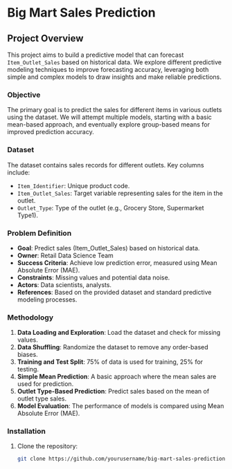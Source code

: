# Big Mart Sales Prediction

## Project Overview

This project aims to build a predictive model that can forecast `Item_Outlet_Sales` based on historical data. We explore different predictive modeling techniques to improve forecasting accuracy, leveraging both simple and complex models to draw insights and make reliable predictions.

### Objective

The primary goal is to predict the sales for different items in various outlets using the dataset. We will attempt multiple models, starting with a basic mean-based approach, and eventually explore group-based means for improved prediction accuracy.

### Dataset

The dataset contains sales records for different outlets. Key columns include:
- `Item_Identifier`: Unique product code.
- `Item_Outlet_Sales`: Target variable representing sales for the item in the outlet.
- `Outlet_Type`: Type of the outlet (e.g., Grocery Store, Supermarket Type1).

### Problem Definition

- **Goal**: Predict sales (Item_Outlet_Sales) based on historical data.
- **Owner**: Retail Data Science Team
- **Success Criteria**: Achieve low prediction error, measured using Mean Absolute Error (MAE).
- **Constraints**: Missing values and potential data noise.
- **Actors**: Data scientists, analysts.
- **References**: Based on the provided dataset and standard predictive modeling processes.

### Methodology

1. **Data Loading and Exploration**: Load the dataset and check for missing values.
2. **Data Shuffling**: Randomize the dataset to remove any order-based biases.
3. **Training and Test Split**: 75% of data is used for training, 25% for testing.
4. **Simple Mean Prediction**: A basic approach where the mean sales are used for prediction.
5. **Outlet Type-Based Prediction**: Predict sales based on the mean of outlet type sales.
6. **Model Evaluation**: The performance of models is compared using Mean Absolute Error (MAE).

### Installation

1. Clone the repository:

   ```bash
   git clone https://github.com/yourusername/big-mart-sales-prediction.git

